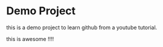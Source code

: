 # Demo Project

this is a demo project to learn github
from a youtube tutorial.

this is awesome !!!!

